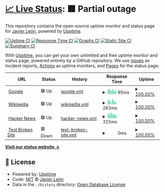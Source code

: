 # [📈 Live Status](https://demo.upptime.js.org): <!--live status--> **🟧 Partial outage**

This repository contains the open-source uptime monitor and status page for [Javier León](https://javierleon.dev), powered by [Upptime](https://github.com/upptime/upptime).

[![Uptime CI](https://github.com/jelitox/naup/workflows/Uptime%20CI/badge.svg)](https://github.com/jelitox/naup/actions?query=workflow%3A%22Uptime+CI%22)
[![Response Time CI](https://github.com/jelitox/naup/workflows/Response%20Time%20CI/badge.svg)](https://github.com/jelitox/naup/actions?query=workflow%3A%22Response+Time+CI%22)
[![Graphs CI](https://github.com/jelitox/naup/workflows/Graphs%20CI/badge.svg)](https://github.com/jelitox/naup/actions?query=workflow%3A%22Graphs+CI%22)
[![Static Site CI](https://github.com/jelitox/naup/workflows/Static%20Site%20CI/badge.svg)](https://github.com/jelitox/naup/actions?query=workflow%3A%22Static+Site+CI%22)
[![Summary CI](https://github.com/jelitox/naup/workflows/Summary%20CI/badge.svg)](https://github.com/jelitox/naup/actions?query=workflow%3A%22Summary+CI%22)

With [Upptime](https://upptime.js.org), you can get your own unlimited and free uptime monitor and status page, powered entirely by a GitHub repository. We use [Issues](https://github.com/jelitox/naup/issues) as incident reports, [Actions](https://github.com/jelitox/naup/actions) as uptime monitors, and [Pages](https://demo.upptime.js.org) for the status page.

<!--start: status pages-->
<!-- This summary is generated by Upptime (https://github.com/upptime/upptime) -->
<!-- Do not edit this manually, your changes will be overwritten -->
<!-- prettier-ignore -->
| URL | Status | History | Response Time | Uptime |
| --- | ------ | ------- | ------------- | ------ |
| <img alt="" src="https://favicons.githubusercontent.com/www.google.com" height="13"> [Google](https://www.google.com) | 🟩 Up | [google.yml](https://github.com/jelitox/navup/commits/HEAD/history/google.yml) | <details><summary><img alt="Response time graph" src="./graphs/google/response-time-week.png" height="20"> 95ms</summary><br><a href="https://jelitox.github.io/naup/history/google"><img alt="Response time 100" src="https://img.shields.io/endpoint?url=https%3A%2F%2Fraw.githubusercontent.com%2Fjelitox%2Fnavup%2FHEAD%2Fapi%2Fgoogle%2Fresponse-time.json"></a><br><a href="https://jelitox.github.io/naup/history/google"><img alt="24-hour response time 70" src="https://img.shields.io/endpoint?url=https%3A%2F%2Fraw.githubusercontent.com%2Fjelitox%2Fnavup%2FHEAD%2Fapi%2Fgoogle%2Fresponse-time-day.json"></a><br><a href="https://jelitox.github.io/naup/history/google"><img alt="7-day response time 95" src="https://img.shields.io/endpoint?url=https%3A%2F%2Fraw.githubusercontent.com%2Fjelitox%2Fnavup%2FHEAD%2Fapi%2Fgoogle%2Fresponse-time-week.json"></a><br><a href="https://jelitox.github.io/naup/history/google"><img alt="30-day response time 118" src="https://img.shields.io/endpoint?url=https%3A%2F%2Fraw.githubusercontent.com%2Fjelitox%2Fnavup%2FHEAD%2Fapi%2Fgoogle%2Fresponse-time-month.json"></a><br><a href="https://jelitox.github.io/naup/history/google"><img alt="1-year response time 100" src="https://img.shields.io/endpoint?url=https%3A%2F%2Fraw.githubusercontent.com%2Fjelitox%2Fnavup%2FHEAD%2Fapi%2Fgoogle%2Fresponse-time-year.json"></a></details> | <details><summary><a href="https://jelitox.github.io/naup/history/google">100.00%</a></summary><a href="https://jelitox.github.io/naup/history/google"><img alt="All-time uptime 100.00%" src="https://img.shields.io/endpoint?url=https%3A%2F%2Fraw.githubusercontent.com%2Fjelitox%2Fnavup%2FHEAD%2Fapi%2Fgoogle%2Fuptime.json"></a><br><a href="https://jelitox.github.io/naup/history/google"><img alt="24-hour uptime 100.00%" src="https://img.shields.io/endpoint?url=https%3A%2F%2Fraw.githubusercontent.com%2Fjelitox%2Fnavup%2FHEAD%2Fapi%2Fgoogle%2Fuptime-day.json"></a><br><a href="https://jelitox.github.io/naup/history/google"><img alt="7-day uptime 100.00%" src="https://img.shields.io/endpoint?url=https%3A%2F%2Fraw.githubusercontent.com%2Fjelitox%2Fnavup%2FHEAD%2Fapi%2Fgoogle%2Fuptime-week.json"></a><br><a href="https://jelitox.github.io/naup/history/google"><img alt="30-day uptime 100.00%" src="https://img.shields.io/endpoint?url=https%3A%2F%2Fraw.githubusercontent.com%2Fjelitox%2Fnavup%2FHEAD%2Fapi%2Fgoogle%2Fuptime-month.json"></a><br><a href="https://jelitox.github.io/naup/history/google"><img alt="1-year uptime 100.00%" src="https://img.shields.io/endpoint?url=https%3A%2F%2Fraw.githubusercontent.com%2Fjelitox%2Fnavup%2FHEAD%2Fapi%2Fgoogle%2Fuptime-year.json"></a></details>
| <img alt="" src="https://favicons.githubusercontent.com/en.wikipedia.org" height="13"> [Wikipedia](https://en.wikipedia.org) | 🟩 Up | [wikipedia.yml](https://github.com/jelitox/navup/commits/HEAD/history/wikipedia.yml) | <details><summary><img alt="Response time graph" src="./graphs/wikipedia/response-time-week.png" height="20"> 263ms</summary><br><a href="https://jelitox.github.io/naup/history/wikipedia"><img alt="Response time 220" src="https://img.shields.io/endpoint?url=https%3A%2F%2Fraw.githubusercontent.com%2Fjelitox%2Fnavup%2FHEAD%2Fapi%2Fwikipedia%2Fresponse-time.json"></a><br><a href="https://jelitox.github.io/naup/history/wikipedia"><img alt="24-hour response time 192" src="https://img.shields.io/endpoint?url=https%3A%2F%2Fraw.githubusercontent.com%2Fjelitox%2Fnavup%2FHEAD%2Fapi%2Fwikipedia%2Fresponse-time-day.json"></a><br><a href="https://jelitox.github.io/naup/history/wikipedia"><img alt="7-day response time 263" src="https://img.shields.io/endpoint?url=https%3A%2F%2Fraw.githubusercontent.com%2Fjelitox%2Fnavup%2FHEAD%2Fapi%2Fwikipedia%2Fresponse-time-week.json"></a><br><a href="https://jelitox.github.io/naup/history/wikipedia"><img alt="30-day response time 206" src="https://img.shields.io/endpoint?url=https%3A%2F%2Fraw.githubusercontent.com%2Fjelitox%2Fnavup%2FHEAD%2Fapi%2Fwikipedia%2Fresponse-time-month.json"></a><br><a href="https://jelitox.github.io/naup/history/wikipedia"><img alt="1-year response time 220" src="https://img.shields.io/endpoint?url=https%3A%2F%2Fraw.githubusercontent.com%2Fjelitox%2Fnavup%2FHEAD%2Fapi%2Fwikipedia%2Fresponse-time-year.json"></a></details> | <details><summary><a href="https://jelitox.github.io/naup/history/wikipedia">100.00%</a></summary><a href="https://jelitox.github.io/naup/history/wikipedia"><img alt="All-time uptime 100.00%" src="https://img.shields.io/endpoint?url=https%3A%2F%2Fraw.githubusercontent.com%2Fjelitox%2Fnavup%2FHEAD%2Fapi%2Fwikipedia%2Fuptime.json"></a><br><a href="https://jelitox.github.io/naup/history/wikipedia"><img alt="24-hour uptime 100.00%" src="https://img.shields.io/endpoint?url=https%3A%2F%2Fraw.githubusercontent.com%2Fjelitox%2Fnavup%2FHEAD%2Fapi%2Fwikipedia%2Fuptime-day.json"></a><br><a href="https://jelitox.github.io/naup/history/wikipedia"><img alt="7-day uptime 100.00%" src="https://img.shields.io/endpoint?url=https%3A%2F%2Fraw.githubusercontent.com%2Fjelitox%2Fnavup%2FHEAD%2Fapi%2Fwikipedia%2Fuptime-week.json"></a><br><a href="https://jelitox.github.io/naup/history/wikipedia"><img alt="30-day uptime 100.00%" src="https://img.shields.io/endpoint?url=https%3A%2F%2Fraw.githubusercontent.com%2Fjelitox%2Fnavup%2FHEAD%2Fapi%2Fwikipedia%2Fuptime-month.json"></a><br><a href="https://jelitox.github.io/naup/history/wikipedia"><img alt="1-year uptime 100.00%" src="https://img.shields.io/endpoint?url=https%3A%2F%2Fraw.githubusercontent.com%2Fjelitox%2Fnavup%2FHEAD%2Fapi%2Fwikipedia%2Fuptime-year.json"></a></details>
| <img alt="" src="https://favicons.githubusercontent.com/news.ycombinator.com" height="13"> [Hacker News](https://news.ycombinator.com) | 🟩 Up | [hacker-news.yml](https://github.com/jelitox/navup/commits/HEAD/history/hacker-news.yml) | <details><summary><img alt="Response time graph" src="./graphs/hacker-news/response-time-week.png" height="20"> 315ms</summary><br><a href="https://jelitox.github.io/naup/history/hacker-news"><img alt="Response time 299" src="https://img.shields.io/endpoint?url=https%3A%2F%2Fraw.githubusercontent.com%2Fjelitox%2Fnavup%2FHEAD%2Fapi%2Fhacker-news%2Fresponse-time.json"></a><br><a href="https://jelitox.github.io/naup/history/hacker-news"><img alt="24-hour response time 381" src="https://img.shields.io/endpoint?url=https%3A%2F%2Fraw.githubusercontent.com%2Fjelitox%2Fnavup%2FHEAD%2Fapi%2Fhacker-news%2Fresponse-time-day.json"></a><br><a href="https://jelitox.github.io/naup/history/hacker-news"><img alt="7-day response time 315" src="https://img.shields.io/endpoint?url=https%3A%2F%2Fraw.githubusercontent.com%2Fjelitox%2Fnavup%2FHEAD%2Fapi%2Fhacker-news%2Fresponse-time-week.json"></a><br><a href="https://jelitox.github.io/naup/history/hacker-news"><img alt="30-day response time 302" src="https://img.shields.io/endpoint?url=https%3A%2F%2Fraw.githubusercontent.com%2Fjelitox%2Fnavup%2FHEAD%2Fapi%2Fhacker-news%2Fresponse-time-month.json"></a><br><a href="https://jelitox.github.io/naup/history/hacker-news"><img alt="1-year response time 299" src="https://img.shields.io/endpoint?url=https%3A%2F%2Fraw.githubusercontent.com%2Fjelitox%2Fnavup%2FHEAD%2Fapi%2Fhacker-news%2Fresponse-time-year.json"></a></details> | <details><summary><a href="https://jelitox.github.io/naup/history/hacker-news">100.00%</a></summary><a href="https://jelitox.github.io/naup/history/hacker-news"><img alt="All-time uptime 99.95%" src="https://img.shields.io/endpoint?url=https%3A%2F%2Fraw.githubusercontent.com%2Fjelitox%2Fnavup%2FHEAD%2Fapi%2Fhacker-news%2Fuptime.json"></a><br><a href="https://jelitox.github.io/naup/history/hacker-news"><img alt="24-hour uptime 100.00%" src="https://img.shields.io/endpoint?url=https%3A%2F%2Fraw.githubusercontent.com%2Fjelitox%2Fnavup%2FHEAD%2Fapi%2Fhacker-news%2Fuptime-day.json"></a><br><a href="https://jelitox.github.io/naup/history/hacker-news"><img alt="7-day uptime 100.00%" src="https://img.shields.io/endpoint?url=https%3A%2F%2Fraw.githubusercontent.com%2Fjelitox%2Fnavup%2FHEAD%2Fapi%2Fhacker-news%2Fuptime-week.json"></a><br><a href="https://jelitox.github.io/naup/history/hacker-news"><img alt="30-day uptime 100.00%" src="https://img.shields.io/endpoint?url=https%3A%2F%2Fraw.githubusercontent.com%2Fjelitox%2Fnavup%2FHEAD%2Fapi%2Fhacker-news%2Fuptime-month.json"></a><br><a href="https://jelitox.github.io/naup/history/hacker-news"><img alt="1-year uptime 99.90%" src="https://img.shields.io/endpoint?url=https%3A%2F%2Fraw.githubusercontent.com%2Fjelitox%2Fnavup%2FHEAD%2Fapi%2Fhacker-news%2Fuptime-year.json"></a></details>
| <img alt="" src="https://favicons.githubusercontent.com/thissitedoesnotexist.koj.co" height="13"> [Test Broken Site](https://thissitedoesnotexist.koj.co) | 🟥 Down | [test-broken-site.yml](https://github.com/jelitox/navup/commits/HEAD/history/test-broken-site.yml) | <details><summary><img alt="Response time graph" src="./graphs/test-broken-site/response-time-week.png" height="20"> 0ms</summary><br><a href="https://jelitox.github.io/naup/history/test-broken-site"><img alt="Response time 0" src="https://img.shields.io/endpoint?url=https%3A%2F%2Fraw.githubusercontent.com%2Fjelitox%2Fnavup%2FHEAD%2Fapi%2Ftest-broken-site%2Fresponse-time.json"></a><br><a href="https://jelitox.github.io/naup/history/test-broken-site"><img alt="24-hour response time 0" src="https://img.shields.io/endpoint?url=https%3A%2F%2Fraw.githubusercontent.com%2Fjelitox%2Fnavup%2FHEAD%2Fapi%2Ftest-broken-site%2Fresponse-time-day.json"></a><br><a href="https://jelitox.github.io/naup/history/test-broken-site"><img alt="7-day response time 0" src="https://img.shields.io/endpoint?url=https%3A%2F%2Fraw.githubusercontent.com%2Fjelitox%2Fnavup%2FHEAD%2Fapi%2Ftest-broken-site%2Fresponse-time-week.json"></a><br><a href="https://jelitox.github.io/naup/history/test-broken-site"><img alt="30-day response time 0" src="https://img.shields.io/endpoint?url=https%3A%2F%2Fraw.githubusercontent.com%2Fjelitox%2Fnavup%2FHEAD%2Fapi%2Ftest-broken-site%2Fresponse-time-month.json"></a><br><a href="https://jelitox.github.io/naup/history/test-broken-site"><img alt="1-year response time 0" src="https://img.shields.io/endpoint?url=https%3A%2F%2Fraw.githubusercontent.com%2Fjelitox%2Fnavup%2FHEAD%2Fapi%2Ftest-broken-site%2Fresponse-time-year.json"></a></details> | <details><summary><a href="https://jelitox.github.io/naup/history/test-broken-site">100.00%</a></summary><a href="https://jelitox.github.io/naup/history/test-broken-site"><img alt="All-time uptime 100.00%" src="https://img.shields.io/endpoint?url=https%3A%2F%2Fraw.githubusercontent.com%2Fjelitox%2Fnavup%2FHEAD%2Fapi%2Ftest-broken-site%2Fuptime.json"></a><br><a href="https://jelitox.github.io/naup/history/test-broken-site"><img alt="24-hour uptime 100.00%" src="https://img.shields.io/endpoint?url=https%3A%2F%2Fraw.githubusercontent.com%2Fjelitox%2Fnavup%2FHEAD%2Fapi%2Ftest-broken-site%2Fuptime-day.json"></a><br><a href="https://jelitox.github.io/naup/history/test-broken-site"><img alt="7-day uptime 100.00%" src="https://img.shields.io/endpoint?url=https%3A%2F%2Fraw.githubusercontent.com%2Fjelitox%2Fnavup%2FHEAD%2Fapi%2Ftest-broken-site%2Fuptime-week.json"></a><br><a href="https://jelitox.github.io/naup/history/test-broken-site"><img alt="30-day uptime 100.00%" src="https://img.shields.io/endpoint?url=https%3A%2F%2Fraw.githubusercontent.com%2Fjelitox%2Fnavup%2FHEAD%2Fapi%2Ftest-broken-site%2Fuptime-month.json"></a><br><a href="https://jelitox.github.io/naup/history/test-broken-site"><img alt="1-year uptime 100.00%" src="https://img.shields.io/endpoint?url=https%3A%2F%2Fraw.githubusercontent.com%2Fjelitox%2Fnavup%2FHEAD%2Fapi%2Ftest-broken-site%2Fuptime-year.json"></a></details>

<!--end: status pages-->

[**Visit our status website →**](https://demo.upptime.js.org)

## 📄 License

- Powered by: [Upptime](https://github.com/upptime/upptime)
- Code: [MIT](./LICENSE) © [Javier León](https://javierleon.dev)
- Data in the `./history` directory: [Open Database License](https://opendatacommons.org/licenses/odbl/1-0/)
